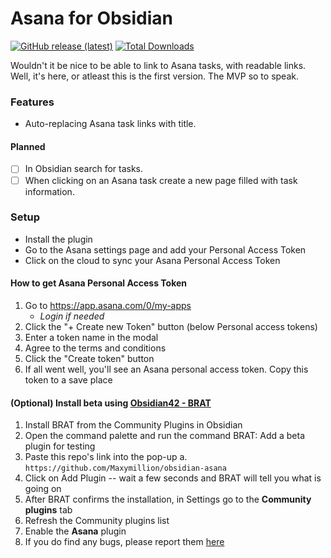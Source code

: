 # Asana for Obsidian
[![GitHub release (latest)](https://img.shields.io/github/v/release/Maxymillion/obsidian-asana?style=flat-square&sort=semver)](https://github.com/Maxymillion/obsidian-asana/releases/latest) 
[![Total Downloads](https://img.shields.io/github/downloads/Maxymillion/obsidian-asana/total?style=flat-square)](https://github.com/Maxymillion/obsidian-asana/releases/latest) 

Wouldn't it be nice to be able to link to Asana tasks, with readable links. Well, it's here, or atleast this is the first version. The MVP so to speak.

### Features
- Auto-replacing Asana task links with title.

#### Planned
- [ ] In Obsidian search for tasks.
- [ ] When clicking on an Asana task create a new page filled with task information.

### Setup
- Install the plugin
- Go to the Asana settings page and add your Personal Access Token
- Click on the cloud to sync your Asana Personal Access Token

#### How to get Asana Personal Access Token
1. Go to https://app.asana.com/0/my-apps
	- _Login if needed_
2. Click the "+ Create new Token" button (below Personal access tokens)
3. Enter a token name in the modal
4. Agree to the terms and conditions
5. Click the "Create token" button
6. If all went well, you'll see an Asana personal access token. Copy this token to a save place

#### (Optional) Install beta using [Obsidian42 - BRAT](https://github.com/TfTHacker/obsidian42-brat)
1. Install BRAT from the Community Plugins in Obsidian
2. Open the command palette and run the command BRAT: Add a beta plugin for testing
3. Paste this repo's link into the pop-up
   a. `https://github.com/Maxymillion/obsidian-asana`
4. Click on Add Plugin -- wait a few seconds and BRAT will tell you what is going on
5. After BRAT confirms the installation, in Settings go to the **Community plugins** tab
6. Refresh the Community plugins list
7. Enable the **Asana** plugin
8. If you do find any bugs, please report them [here](https://github.com/Maxymillion/obsidian-asana/issues)
